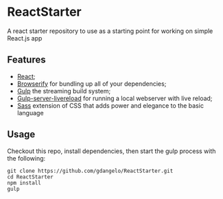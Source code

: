 # ReactStarter

A react starter repository to use as a starting point for working on simple React.js app

## Features

* [React](http://facebook.github.io/react/);
* [Browserify](http://webpack.github.io/) for bundling up all of your dependencies;
* [Gulp](http://gulpjs.com/) the streaming build system;
* [Gulp-server-livereload](https://github.com/hiddentao/gulp-server-livereload) for running a local webserver with live reload;
* [Sass](http://sass-lang.com/) extension of CSS that adds power and elegance to the basic language

## Usage

Checkout this repo, install dependencies, then start the gulp process with the following:

```
git clone https://github.com/gdangelo/ReactStarter.git
cd ReactStarter
npm install
gulp
```
